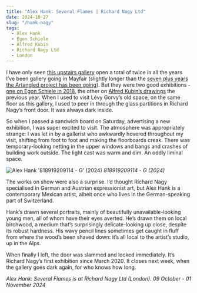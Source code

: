 ```yaml
---
title: "Alex Hank: Several Flames | Richard Nagy Ltd"
date: 2024-10-27
slug: "/hank-nagy"
tags:
  - Alex Hank
  - Egon Schiele
  - Alfred Kubin
  - Richard Nagy Ltd
  - London
---
```


I have only seen [this upstairs gallery](https://www.richardnagy.com/exhibitions/) open a total of twice in all the years I’ve been gallery going in Mayfair (slightly longer than the [seven plus years the Artangled project has been going](https://artangled.com/posts/introducing-artangled/)). But they were two good exhibitions - [one on Egon Schiele in 2018](https://www.richardnagy.com/store/), the other on [Alfred Kubin’s drawings](https://www.richardnagy.com/store/) the previous year. When I used to visit Lévy Gorvy’s old space, on the same floor as this gallery, I used to peer in through the glass partitions in Richard Nagy’s front door. It was always dark inside.

So when I passed a sandwich board on Saturday, advertising a new exhibition, I was super excited to visit. The atmosphere was appropriately strange: I was let in by a gallerist who awkwardly hovered throughout my visit, shifting from foot to foot and making the floorboards creak. There was temporary-looking netting in the upper windows and bangs and crashes of building work outside. The light cast was warm and dim. An oddly liminal space.

![Alex Hank '818919209114 - G' (2024)](/hank-nagy-1.jpg)
_818919209114 - G (2024)_

The works on show were also a surprise. I’d thought Richard Nagy specialised in German and Austrian expressionist art, but Alex Hank is a contemporary Mexican artist, albeit once who lives in the German-speaking part of Switzerland.

Hank’s drawn several portraits, mainly of beautifully unavailable-looking young men, all of whom have their eyes averted. He’s drawn them on local birchwood, a medium that’s surprisingly delicate-looking up close, despite its robust hardness. His wavy pencil lines sometimes get caught in fluff from where the wood’s been shaved down: it’s all local to the artist’s studio, up in the Alps.

When finally I left, the door was slammed and locked immediately. It’s Richard Nagy’s first exhibition since March 2020. It closes next week, when the gallery goes dark again, for who knows how long.

_Alex Hank: Several Flames is at Richard Nagy Ltd (London). 09 October - 01 November 2024_
